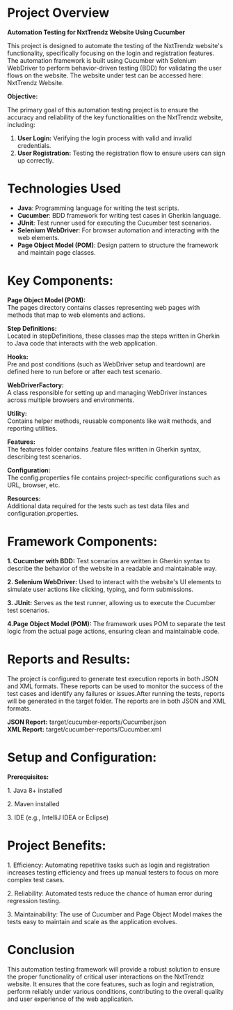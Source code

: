 <h1>Project Overview</h1>

**Automation Testing for NxtTrendz Website Using Cucumber**
<p>This project is designed to automate the testing of the NxtTrendz website's functionality, specifically
focusing on the login and registration features. The automation framework is built using Cucumber with
Selenium WebDriver to perform behavior-driven testing (BDD) for validating the user flows on the website.
The website under test can be accessed here: NxtTrendz Website.</p>

**Objective:**
<p>The primary goal of this automation testing project is to ensure the accuracy and reliability of the key
functionalities on the NxtTrendz website, including:</p>

1. **User Login:** Verifying the login process with valid and invalid credentials.
2. **User Registration:** Testing the registration flow to ensure users can sign up correctly.


<h1>Technologies Used</h1>

- **Java**: Programming language for writing the test scripts.
- **Cucumber**: BDD framework for writing test cases in Gherkin language.
- **JUnit**: Test runner used for executing the Cucumber test scenarios.
- **Selenium WebDriver**: For browser automation and interacting with the web elements.
- **Page Object Model (POM)**: Design pattern to structure the framework and maintain page classes.


<h1>Key Components:</h1>

**Page Object Model (POM):** <br>
The pages directory contains classes representing web pages with methods that map to web elements and actions.

**Step Definitions:**<br> Located in stepDefinitions, these classes map the steps written in Gherkin to Java code that interacts with the web application.

**Hooks:**<br> Pre and post conditions (such as WebDriver setup and teardown) are defined here to run before or after each test scenario.

**WebDriverFactory:**<br> A class responsible for setting up and managing WebDriver instances across multiple browsers and environments.

**Utility:**<br> Contains helper methods, reusable components like wait methods, and reporting utilities.

**Features:**<br> The features folder contains .feature files written in Gherkin syntax, describing test scenarios.

**Configuration:**<br> The config.properties file contains project-specific configurations such as URL, browser, etc.

**Resources:**<br> Additional data required for the tests such as test data files and configuration.properties.



<h1>Framework Components:</h1> 

**1. Cucumber with BDD:**
Test scenarios are written in Gherkin syntax to describe the behavior of the website
in a readable and maintainable way.

**2. Selenium WebDriver:** 
Used to interact with the website's UI elements to simulate user actions like 
clicking, typing, and form submissions.

**3. JUnit:** Serves as the test runner, allowing us to execute the Cucumber test scenarios.

**4.Page Object Model (POM):** The framework uses POM to separate the test logic from the actual page actions,
ensuring clean and maintainable code.

<h1>Reports and Results:</h1>
The project is configured to generate test execution reports in both JSON and XML formats. These reports
can be used to monitor the success of the test cases and identify any failures or issues.After running
the tests, reports will be generated in the target folder. The reports are in both JSON and XML formats.

**JSON Report:** target/cucumber-reports/Cucumber.json<br>
**XML Report:** target/cucumber-reports/Cucumber.xml<br>

<h1>Setup and Configuration:</h1>

**Prerequisites:**
<p>1. Java 8+ installed</p>
<p>2. Maven installed</p>
<p>3. IDE (e.g., IntelliJ IDEA or Eclipse)</p>


<h1>Project Benefits:</h1>

<p>1. Efficiency: Automating repetitive tasks such as login and registration increases testing efficiency and frees up manual testers to focus on more complex test cases.</p>
<p>2. Reliability: Automated tests reduce the chance of human error during regression testing.</p>
<p>3. Maintainability: The use of Cucumber and Page Object Model makes the tests easy to maintain and scale as the application evolves.</p>

<h1>Conclusion</h1>
This automation testing framework will provide a robust solution to ensure the proper functionality of 
critical user interactions on the NxtTrendz website. It ensures that the core features, such as login 
and registration, perform reliably under various conditions, contributing to the overall quality and 
user experience of the web application.